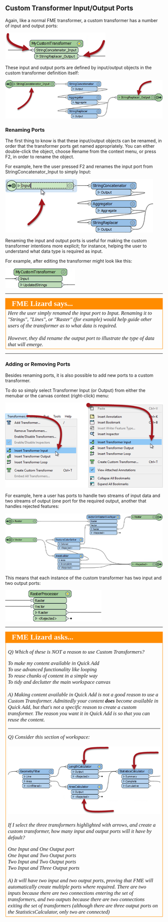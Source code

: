## Custom Transformer Input/Output Ports ##

Again, like a normal FME transformer, a custom transformer has a number of input and output ports:

![](./Images/Img5.012.CustomTransformerInputOutputPorts.png)

These input and output ports are defined by input/output objects in the custom transformer definition itself:

![](./Images/Img5.013.CustomTransformerDefInputOutputPorts.png)


### Renaming Ports ###

The first thing to know is that these input/output objects can be renamed, in order that the transformer ports get named appropriately. You can either double-click the object, choose Rename from the context menu, or press F2, in order to rename the object.

For example, here the user pressed F2 and renames the input port from StringConcatenator_Input to simply Input:

![](./Images/Img5.014.CustomTransformerRenamingPort.png) 

Renaming the input and output ports is useful for making the custom transformer intentions more explicit; for instance, helping the user to understand what data type is required as input.

For example, after editing the transformer might look like this:

![](./Images/Img5.015.CustomTransformerRenamedPort.png)

---

<!--Person X Says Section-->

<table style="border-spacing: 0px">
<tr>
<td style="vertical-align:middle;background-color:darkorange;border: 2px solid darkorange">
<i class="fa fa-quote-left fa-lg fa-pull-left fa-fw" style="color:white;padding-right: 12px;vertical-align:text-top"></i>
<span style="color:white;font-size:x-large;font-weight: bold;font-family:serif">FME Lizard says...</span>
</td>
</tr>

<tr>
<td style="border: 1px solid darkorange">
<span style="font-family:serif; font-style:italic; font-size:larger">
Here the user simply renamed the input port to Input. Renaming it to "Strings", "Lines", or "Raster" (for example) would help guide other users of the transformer as to what data is required. 
<br><br>However, they did rename the output port to illustrate the type of data that will emerge.
</span>
</td>
</tr>
</table>

---


### Adding or Removing Ports ###

Besides renaming ports, it is also possible to add new ports to a custom transformer.

To do so simply select Transformer Input (or Output) from either the menubar or the canvas context (right-click) menu:

![](./Images/Img5.016.AddCustomTransformerInputPort.png)

For example, here a user has ports to handle two streams of input data and two streams of output (one port for the required output, another that handles rejected features:

![](./Images/Img5.017.CustomTransformerMultiInputOutputPorts.png)

This means that each instance of the custom transformer has two input and two output ports:

![](./Images/Img5.018.CustomTransformerMultiInputOutputPorts.png)

---

<!--Person X Says Section-->

<table style="border-spacing: 0px">
<tr>
<td style="vertical-align:middle;background-color:darkorange;border: 2px solid darkorange">
<i class="fa fa-quote-left fa-lg fa-pull-left fa-fw" style="color:white;padding-right: 12px;vertical-align:text-top"></i>
<span style="color:white;font-size:x-large;font-weight: bold;font-family:serif">FME Lizard asks...</span>
</td>
</tr>

<tr>
<td style="border: 1px solid darkorange">
<span style="font-family:serif; font-style:italic; font-size:larger">

<quiz name="">
  <question>
    <p>
      Q) Which of these is NOT a reason to use Custom Transformers?
    </p>
    <answer correct>To make my content available in Quick Add</answer><br>
    <answer>To use advanced functionality like looping</answer><br>
    <answer>To reuse chunks of content in a simple way</answer><br>
    <answer>To tidy and declutter the main workspace canvas</answer><br>
    <br><explanation>A) Making content available in Quick Add is not a good reason to use a Custom Transformer. Admittedly your content <strong>does</strong> become available in Quick Add, but that's not a specific reason to create a custom transformer. The reason you want it in Quick Add is so that you can reuse the content.</explanation>
  </question>

<hr>

  <question>
    <p>
      Q) Consider this section of workspace:
      <br><br><img src="./Images/Img5.019.CustomTransformerCreationWhatPorts.png">
      <br><br>If I select the three transformers highlighted with arrows, and create a custom transformer, how many input and output ports will it have by default?
    </p>
    <answer>One Input and One Output port</answer><br>
    <answer>One Input and Two Output ports</answer><br>
    <answer correct>Two Input and Two Output ports</answer><br>
    <answer>Two Input and Three Output ports</answer><br>
    <br><explanation>A) It will have two input and two output ports, proving that FME will automatically create multiple ports where required. There are two inputs because there are two connections entering the set of transformers, and two outputs because there are two connections exiting the set of transformers (although there are three output ports on the StatisticsCalculator, only two are connected)</explanation>
  </question>
</quiz>
</tr>
</table>